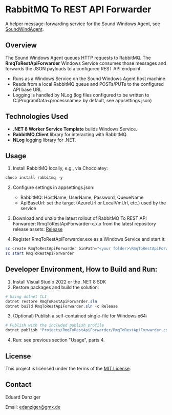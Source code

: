 # RabbitMQ To REST API Forwarder

A helper message-forwarding service for the Sound Windows Agent, see [SoundWindAgent](https://github.com/eduarddanziger/SoundWindAgent/).

## Overview

The Sound Windows Agent queues HTTP requests to RabbitMQ.
The **RmqToRestApiForwarder** Windows Service consumes those messages and
forwards the JSON payloads to a configured REST API endpoint.

- Runs as a Windows Service on the Sound Windows Agent host machine
- Reads from a local RabbitMQ queue and POSTs/PUTs to the configured API base URL
- Logging is handled by NLog (log files configured to be written
  to C:\ProgramData\<processname> by default, see appsettings.json)

## Technologies Used

- **.NET 8 Worker Service Template** builds Windows Service.
- **RabbitMQ.Client** library for interacting with RabbitMQ.
- **NLog** logging library for .NET.

## Usage

1. Install RabbitMQ locally, e.g., via Chocolatey:
```powershell
choco install rabbitmq -y
```

2. Configure settings in appsettings.json:
   - RabbitMQ: HostName, UserName, Password, QueueName
   - ApiBaseUrl: set the target (AzureUrl or LocalVmUrl, etc.) used by the service

3. Download and unzip the latest rollout of RabbitMQ To REST API Forwarder: RmqToRestApiForwarder-x.x.x from the latest repository release assets: [Release](https://github.com/eduarddanziger/rmq-to-rest-api-forwarder/releases/latest)

4. Register RmqToRestApiForwarder.exe as a Windows Service and start it:

```powershell
sc create RmqToRestApiForwarder binPath="<your folder>\RmqToRestApiForwarder.exe" start=auto
sc start RmqToRestApiForwarder
```

## Developer Environment, How to Build and Run:

1. Install Visual Studio 2022 or the .NET 8 SDK
2. Restore packages and build the solution:

```powershell
# Using dotnet CLI
dotnet restore RmqToRestApiForwarder.sln
dotnet build RmqToRestApiForwarder.sln -c Release
```

3. (Optional) Publish a self-contained single-file for Windows x64:

```powershell
# Publish with the included publish profile
dotnet publish "Projects/RmqToRestApiForwarder/RmqToRestApiForwarder.csproj" -c Release -p:PublishProfile=WinX64
```

4. Run: see previous section "Usage", parts 4.

## License

This project is licensed under the terms of the [MIT License](LICENSE).

## Contact

Eduard Danziger

Email: [edanziger@gmx.de](mailto:edanziger@gmx.de)
